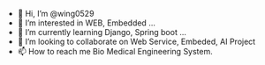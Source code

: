- 👋 Hi, I’m @wing0529
- 👀 I’m interested in WEB, Embedded ...
- 🌱 I’m currently learning Django, Spring boot ...
- 💞️ I’m looking to collaborate on Web Service, Embeded, AI Project
- 📫 How to reach me Bio Medical Engineering System. 

<!---
wing0529/wing0529 is a ✨ special ✨ repository because its `README.md` (this file) appears on your GitHub profile.
You can click the Preview link to take a look at your changes.
--->
